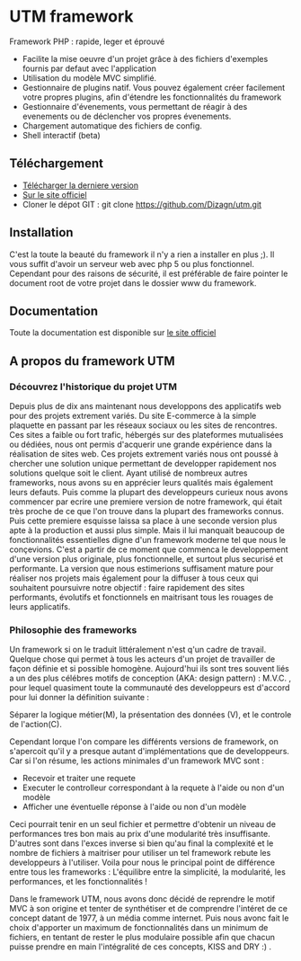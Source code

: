 # UTM framework
Framework PHP : rapide, leger et éprouvé

- Facilite la mise oeuvre d'un projet grâce à des fichiers d'exemples fournis par defaut avec l'application
- Utilisation du modèle MVC simplifié.
- Gestionnaire de plugins natif. Vous pouvez également créer facilement votre propres plugins, afin d'étendre les fonctionnalités du framework
- Gestionnaire d'évenements, vous permettant de réagir à des evenements ou de déclencher vos propres évenements.
- Chargement automatique des fichiers de config.
- Shell interactif (beta)

## Téléchargement
- [Télécharger la derniere version](https://github.com/Dizagn/utm/archive/master.zip)
- [Sur le site officiel](http://utm.dizagn.com)
- Cloner le dépot GIT : git clone https://github.com/Dizagn/utm.git

## Installation
C'est la toute la beauté du framework il n'y a rien a installer en plus ;). Il vous suffit d'avoir un serveur web avec php 5 ou plus fonctionnel.
Cependant pour des raisons de sécurité, il est préférable de faire pointer le document root de votre projet dans le dossier www du framework.

## Documentation
Toute la documentation est disponible sur [le site officiel ](http://utm.dizagn.com/documentation.html)

## A propos du framework UTM
### Découvrez l'historique du projet UTM
Depuis plus de dix ans maintenant nous developpons des applicatifs web pour des projets extrement variés. Du site E-commerce à la simple plaquette en passant par les réseaux sociaux ou les sites de rencontres.
Ces sites a faible ou fort trafic, hébergés sur des plateformes mutualisées ou dédiées, nous ont permis d'acquerir une grande expérience dans la réalisation de sites web. Ces projets extrement variés nous ont poussé à chercher une solution unique permettant de developper rapidement nos solutions quelque soit le client.
Ayant utilisé de nombreux autres frameworks, nous avons su en apprécier leurs qualités mais également leurs defauts.
Puis comme la plupart des developpeurs curieux nous avons commencer par ecrire une premiere version de notre framework, qui était très proche de ce que l'on trouve dans la plupart des frameworks connus. Puis cette premiere esquisse laissa sa place à une seconde version plus apte à la production et aussi plus simple. Mais il lui manquait beaucoup de fonctionnalités essentielles digne d'un framework moderne tel que nous le conçevions. C'est a partir de ce moment que commenca le developpement d'une version plus originale, plus fonctionnelle, et surtout plus securisé et performante. La version que nous estimerions suffisament mature pour réaliser nos projets mais également pour la diffuser à tous ceux qui souhaitent poursuivre notre objectif :
faire rapidement des sites performants, évolutifs et fonctionnels en maitrisant tous les rouages de leurs applicatifs.

### Philosophie des frameworks
Un framework si on le traduit littéralement n'est q'un cadre de travail. Quelque chose qui permet à tous les acteurs d'un projet de travailler de façon définie et si possible homogène.
Aujourd'hui ils sont tres souvent liés a un des plus célébres motifs de conception (AKA: design pattern) : M.V.C. , pour lequel quasiment toute la communauté des developpeurs est d'accord pour lui donner la définition suivante :

Séparer la logique métier(M), la présentation des données (V), et le controle de l'action(C).

Cependant lorque l'on compare les différents versions de framework, on s'apercoit qu'il y a presque autant d'implémentations que de developpeurs.
Car si l'on résume, les actions minimales d'un framework MVC sont :
- Recevoir et traiter une requete
- Executer le controlleur correspondant à la requete à l'aide ou non d'un modèle
- Afficher une éventuelle réponse à l'aide ou non d'un modèle

Ceci pourrait tenir en un seul fichier et permettre d'obtenir un niveau de performances tres bon mais au prix d'une modularité très insuffisante. D'autres sont dans l'exces inverse si bien qu'au final la complexité et le nombre de fichiers à maitriser pour utiliser un tel framework rebute les developpeurs à l'utiliser.
Voila pour nous le principal point de différence entre tous les frameworks :
L'équilibre entre la simplicité, la modularité, les performances, et les fonctionnalités !

Dans le framework UTM, nous avons donc décidé de reprendre le motif MVC à son origine et tenter de synthétiser et de comprendre l'intéret de ce concept datant de 1977, à un média comme internet. Puis nous avonc fait le choix d'apporter un maximum de fonctionnalités dans un minimum de fichiers, en tentant de rester le plus modulaire possible afin que chacun puisse prendre en main l'intégralité de ces concepts, KISS and DRY :) .
